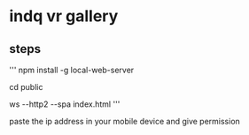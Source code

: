 # indq vr gallery

## steps 
'''
npm install -g local-web-server

cd public 

ws --http2 --spa index.html
'''

paste the ip address in your mobile device and give permission 
